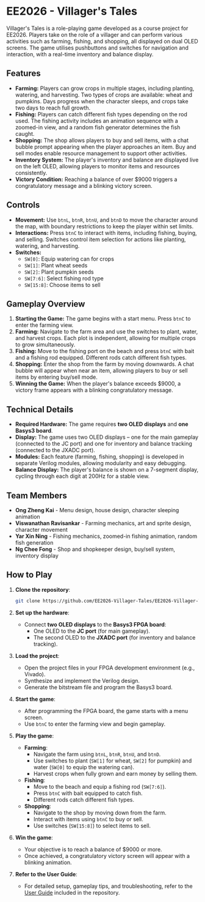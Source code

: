 # EE2026 - Villager's Tales

Villager's Tales is a role-playing game developed as a course project for EE2026. Players take on the role of a villager and can perform various activities such as farming, fishing, and shopping, all displayed on dual OLED screens. The game utilises pushbuttons and switches for navigation and interaction, with a real-time inventory and balance display.

## Features

- **Farming:** Players can grow crops in multiple stages, including planting, watering, and harvesting. Two types of crops are available: wheat and pumpkins. Days progress when the character sleeps, and crops take two days to reach full growth.
- **Fishing:** Players can catch different fish types depending on the rod used. The fishing activity includes an animation sequence with a zoomed-in view, and a random fish generator determines the fish caught.
- **Shopping:** The shop allows players to buy and sell items, with a chat bubble prompt appearing when the player approaches an item. Buy and sell modes enable resource management to support other activities.
- **Inventory System:** The player's inventory and balance are displayed live on the left OLED, allowing players to monitor items and resources consistently.
- **Victory Condition:** Reaching a balance of over $9000 triggers a congratulatory message and a blinking victory screen.

## Controls

- **Movement:** Use `btnL`, `btnR`, `btnU`, and `btnD` to move the character around the map, with boundary restrictions to keep the player within set limits.
- **Interactions:** Press `btnC` to interact with items, including fishing, buying, and selling. Switches control item selection for actions like planting, watering, and harvesting.
- **Switches:** 
  - `SW[0]`: Equip watering can for crops
  - `SW[1]`: Plant wheat seeds
  - `SW[2]`: Plant pumpkin seeds
  - `SW[7:6]`: Select fishing rod type
  - `SW[15:8]`: Choose items to sell

## Gameplay Overview

1. **Starting the Game:** The game begins with a start menu. Press `btnC` to enter the farming view.
2. **Farming:** Navigate to the farm area and use the switches to plant, water, and harvest crops. Each plot is independent, allowing for multiple crops to grow simultaneously.
3. **Fishing:** Move to the fishing port on the beach and press `btnC` with bait and a fishing rod equipped. Different rods catch different fish types.
4. **Shopping:** Enter the shop from the farm by moving downwards. A chat bubble will appear when near an item, allowing players to buy or sell items by entering buy/sell mode.
5. **Winning the Game:** When the player's balance exceeds $9000, a victory frame appears with a blinking congratulatory message.

## Technical Details

- **Required Hardware:** The game requires **two OLED displays** and **one Basys3 board**.
- **Display:** The game uses two OLED displays – one for the main gameplay (connected to the JC port) and one for inventory and balance tracking (connected to the JXADC port).
- **Modules:** Each feature (farming, fishing, shopping) is developed in separate Verilog modules, allowing modularity and easy debugging.
- **Balance Display:** The player's balance is shown on a 7-segment display, cycling through each digit at 200Hz for a stable view.

## Team Members

- **Ong Zheng Kai** - Menu design, house design, character sleeping animation
- **Viswanathan Ravisankar** - Farming mechanics, art and sprite design, character movement
- **Yar Xin Ning** - Fishing mechanics, zoomed-in fishing animation, random fish generation
- **Ng Chee Fong** - Shop and shopkeeper design, buy/sell system, inventory display

## How to Play

1. **Clone the repository**:
   ```bash
   git clone https://github.com/EE2026-Villager-Tales/EE2026-Villager-Tales.git
2. **Set up the hardware**:
   - Connect **two OLED displays** to the **Basys3 FPGA board**:
     - One OLED to the **JC port** (for main gameplay).
     - The second OLED to the **JXADC port** (for inventory and balance tracking).

3. **Load the project**:
   - Open the project files in your FPGA development environment (e.g., Vivado).
   - Synthesize and implement the Verilog design.
   - Generate the bitstream file and program the Basys3 board.

4. **Start the game**:
   - After programming the FPGA board, the game starts with a menu screen.
   - Use `btnC` to enter the farming view and begin gameplay.

5. **Play the game**:
   - **Farming**: 
     - Navigate the farm using `btnL`, `btnR`, `btnU`, and `btnD`.
     - Use switches to plant (`SW[1]` for wheat, `SW[2]` for pumpkin) and water (`SW[0]` to equip the watering can).
     - Harvest crops when fully grown and earn money by selling them.
   - **Fishing**:
     - Move to the beach and equip a fishing rod (`SW[7:6]`).
     - Press `btnC` with bait equipped to catch fish.
     - Different rods catch different fish types.
   - **Shopping**:
     - Navigate to the shop by moving down from the farm.
     - Interact with items using `btnC` to buy or sell.
     - Use switches (`SW[15:8]`) to select items to sell.

6. **Win the game**:
   - Your objective is to reach a balance of $9000 or more.
   - Once achieved, a congratulatory victory screen will appear with a blinking animation.

7. **Refer to the User Guide**:
   - For detailed setup, gameplay tips, and troubleshooting, refer to the [User Guide](https://ee2026-villager-tales.github.io/EE2026-Villager-Tales/) included in the repository.
